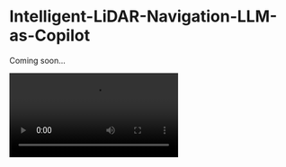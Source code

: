 # Intelligent-LiDAR-Navigation-LLM-as-Copilot
Coming soon...

![Demo](https://github.com/xiexiexiaoxiexie/Intelligent-LiDAR-Navigation-LLM-as-Copilot/Intelligent_LiDAR_Navigation_Leveraging_External_Information_and_Semantic_Maps_with_LLM_as_Copilot.mp4)
